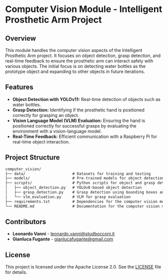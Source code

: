 # Computer Vision Module - Intelligent Prosthetic Arm Project

## Overview

This module handles the computer vision aspects of the Intelligent Prosthetic Arm project. It focuses on object detection, grasp detection, and real-time feedback to ensure the prosthetic arm can interact safely with various objects. The initial focus is on detecting water bottles as the prototype object and expanding to other objects in future iterations.

## Features
- **Object Detection with YOLOv11:** Real-time detection of objects such as water bottles. 
- **Grasp Detection:** Identifying if the prosthetic hand is positioned correctly for grasping an object.
- **Vision Language Model (VLM) Evaluation:** Ensuring the hand is positioned correctly for successful grasps by evaluating the environment with a vision-language model.
- **Real-Time Feedback:** Efficient communication with a Raspberry Pi for real-time object interaction.

## Project Structure

```markdown
computer_vision/
├── data/                     # Datasets for training and testing
├── models/                   # Pre-trained models for object detection
├── scripts/                  # Python scripts for object and grasp detection
│   ├── object_detection.py   # YOLOv8-based object detection
│   ├── grasp_detection.py    # Grasp detection using bounding boxes and segmentation
│   └── vlm_evaluation.py     # VLM for grasp evaluation
├── requirements.txt          # Dependencies for the computer vision module
└── README.md                 # Documentation for the computer vision module
```

## Contributors
- **Leonardo Vanni**  - [leonardo.vanni@studbocconi.it](mailto:leonardo.vanni@studbocconi.it)
- **Gianluca Fugante**  - [gianlucafugante@gmail.com](mailto:gianlucafugante@gmail.com)

## License
This project is licensed under the Apache License 2.0. See the [LICENSE](LICENSE) file for details.
